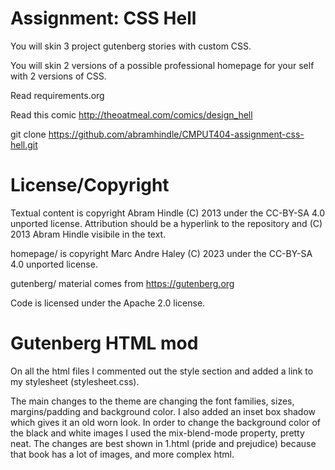 Assignment: CSS Hell
====================

You will skin 3 project gutenberg stories with custom CSS.

You will skin 2 versions of a possible professional homepage for your
self with 2 versions of CSS.

Read requirements.org

Read this comic http://theoatmeal.com/comics/design_hell

git clone https://github.com/abramhindle/CMPUT404-assignment-css-hell.git

License/Copyright
=================

Textual content is copyright Abram Hindle (C) 2013 under the CC-BY-SA
4.0 unported license. Attribution should be a hyperlink to the
repository and (C) 2013 Abram Hindle visibile in the text.

homepage/ is copyright Marc Andre Haley (C) 2023 under the CC-BY-SA
4.0 unported license.

gutenberg/ material comes from https://gutenberg.org 

Code is licensed under the Apache 2.0 license.

Gutenberg HTML mod
=================

On all the html files I commented out the style section and added a link to my stylesheet (stylesheet.css).

The main changes to the theme are changing the font families, sizes, margins/padding and background color. I also added an inset box shadow which gives it an old worn look. In order to change the background color of the black and white images I used the mix-blend-mode property, pretty neat. The changes are best shown in 1.html (pride and prejudice) because that book has a lot of images, and more complex html.
